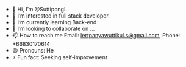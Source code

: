- 👋 Hi, I’m @SuttipongL
- 👀 I’m interested in full stack developer.
- 🌱 I’m currently learning Back-end
- 💞️ I’m looking to collaborate on ...
- 📫 How to reach me Email: lertpanyawuttikul.s@gmail.com, Phone: +66830170614
- 😄 Pronouns: He
- ⚡ Fun fact: Seeking self-improvement

<!---
SuttipongL/SuttipongL is a ✨ special ✨ repository because its `README.md` (this file) appears on your GitHub profile.
You can click the Preview link to take a look at your changes.
--->
